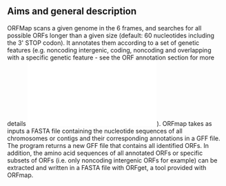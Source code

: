 ## Aims and general description

ORFMap scans a given genome in the 6 frames, and searches for 
all possible ORFs longer than a given size (default: 60 nucleotides
including the 3' STOP codon). It annotates them according to a set of genetic features (e.g. noncoding intergenic,
coding, noncoding and overlapping with a specific genetic feature - see
the ORF annotation section for more details ![ORF annotation](./orf_def_orfmap.md)). 
ORFmap takes as inputs a FASTA file containing the nucleotide
sequences of all chromosomes or contigs and their corresponding 
annotations in a GFF file. The program returns a new GFF file that contains all
identified ORFs. In addition, the amino acid sequences of 
all annotated ORFs or specific subsets of ORFs (i.e. only noncoding intergenic ORFs for example)
can be extracted and written in a FASTA file with ORFget, a tool 
provided with ORFmap. 
